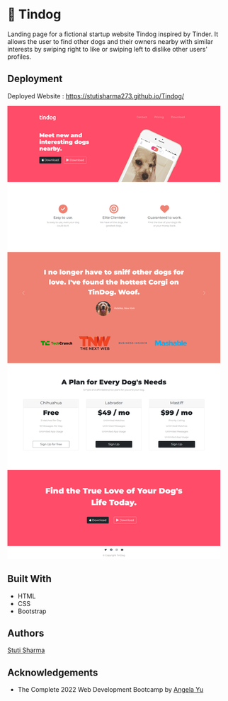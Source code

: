 # 🐩 Tindog

Landing page for a fictional startup website Tindog inspired by Tinder. It allows the user to find other dogs and their owners nearby with similar interests by swiping right to like or swiping left to dislike other users' profiles.

## Deployment

Deployed Website : https://stutisharma273.github.io/Tindog/

![tinDog](./images/Capture_Webpage.png)

## Built With

  * HTML
  * CSS
  * Bootstrap
  
## Authors

  [Stuti Sharma](https://github.com/StutiSharma273)
  
## Acknowledgements

  * The Complete 2022 Web Development Bootcamp by [Angela Yu](https://github.com/angelabauer)
